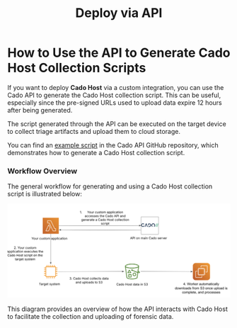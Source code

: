 ﻿---
title: Deploy via API
hide_title: true
sidebar_position: 3
---

# How to Use the API to Generate Cado Host Collection Scripts

If you want to deploy **Cado Host** via a custom integration, you can use the Cado API to generate the Cado Host collection script. This can be useful, especially since the pre-signed URLs used to upload data expire 12 hours after being generated.

The script generated through the API can be executed on the target device to collect triage artifacts and upload them to cloud storage.

You can find an [example script](https://github.com/cado-security/cado-api-examples/blob/main/examples/cado_host.py) in the Cado API GitHub repository, which demonstrates how to generate a Cado Host collection script.

### Workflow Overview

The general workflow for generating and using a Cado Host collection script is illustrated below:

![API Workflow](/img/cado-host-api.png) 

This diagram provides an overview of how the API interacts with Cado Host to facilitate the collection and uploading of forensic data.